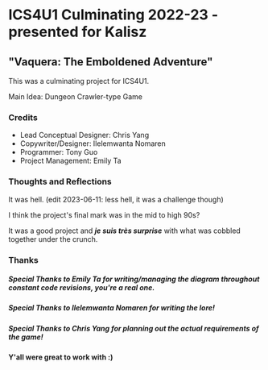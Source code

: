 # ICS4U1 Culminating 2022-23 - presented for Kalisz

## "Vaquera: The Emboldened Adventure"

This was a culminating project for ICS4U1.

Main Idea: Dungeon Crawler-type Game

### Credits
- Lead Conceptual Designer: Chris Yang
- Copywriter/Designer: Ilelemwanta Nomaren
- Programmer: Tony Guo
- Project Management: Emily Ta

### Thoughts and Reflections
It was hell. (edit 2023-06-11: less hell, it was a challenge though)

I think the project's final mark was in the mid to high 90s?

It was a good project and ***je suis très surprise*** with what was cobbled together under the crunch.

### Thanks
##### Special Thanks to Emily Ta for writing/managing the diagram throughout constant code revisions, you're a real one.
##### Special Thanks to Ilelemwanta Nomaren for writing the lore!
##### Special Thanks to Chris Yang for planning out the actual requirements of the game!
#### Y'all were great to work with :)
